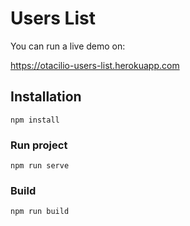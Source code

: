 # Users List
You can run a live demo on:

https://otacilio-users-list.herokuapp.com

## Installation
```
npm install
```

### Run project
```
npm run serve
```

### Build
```
npm run build
```
